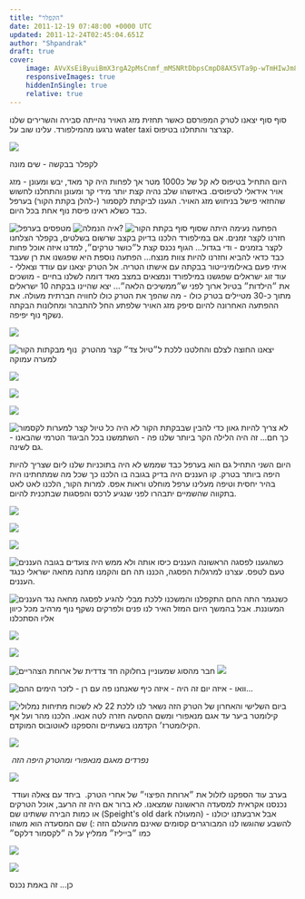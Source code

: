```yaml
---
title: "הקפלר"
date: 2011-12-19 07:48:00 +0000 UTC
updated: 2011-12-24T02:45:04.651Z
author: "Shpandrak"
draft: true
cover:
    image: AVvXsEiByuiBmX3rgA2pMsCnmf_mMSNRtDbpsCmpD8AX5VTa9p-wTmHIwJm8vMk3sp7a1qUK29HACdrdxW11hGfLZyV2VTYrxsvBATf-wUAKAfnisbfS9FBc5NC8cVU8v78vu5fSlndpEBOWJx4N.jpg
    responsiveImages: true
    hiddenInSingle: true
    relative: true
---
```


סוף סוף יצאנו לטרק המפורסם כאשר תחזית מזג האויר נהייתה סבירה והשרירים שלנו נרגעו מהמילפורד. עלינו שוב על water taxi קצרצר והתחלנו בטיפוס.

![](AVvXsEgjjDifYPlXkBW-5SvIBsQOYC46cg1ae_ZeJSOfhig_DalBtvbiVnULXIXSpm99CstqKLtM2G7HtGj0qGcHZmla4hey6tyQIi7X21rzIEpsp2Ex4I_bg9Xe_Ev1DGeX0lK-oz6oJf2fs9BT.jpg)

לקפלר בבקשה - שים מונה

היום התחיל בטיפוס לא קל של כ1000 מטר אך לפחות היה קר מאד, יבש ומעונן - מזג אויר אידאלי לטיפוסים. באיזשהו שלב נהיה קצת יותר מידי קר ומעונן והתחלנו לחשוש שהחזאי פישל בניחוש מזג האויר. הגענו לביקתת לקסמור (-להלן בקתת הקור) בערפל כבד כשלא ראינו פיסת נוף אחת בכל היום.

![](AVvXsEj2vBpouLdFJpSAnbDd2hMhrSzK5lXO3o_vt7u4xMEPY5EJCBYF0RpKMRP6ihIJV-wx-OGV6rMEO-iTXCXgDj2O_LlzEWTMREeuy9VMSI46lROzgljE_2T7-kDH4FcAyiGF01E7MPtN806L.jpg "מטפסים בערפל")
![](AVvXsEhUFlB6fy1W05lhY1DGBeqL3FhOcnb6yNeGfmueRwRBjoMczAKkBPSH08YMgWaHg4DOdCTO2PGhkyk4D7UibWpqO0CAxgQC0gh02x2t3uF6WduVxDhysFLepCz49sOvjhHEfkY6Z1Fke1I2.jpg "איה הנמלה?")
![](AVvXsEhnfPSK5E46IT3sWZe5PyEdjkeg-YKSodZSPB1tGwrsmttYizA3rtHwhi29zMQWPt7PtyqSq1YsNT8OavSs8rlQLDZz0DXgCqY10Ddx9s3ZFlWXCAN4AlrHTSdFi5oPdzvYcntpOQYDJeKi.jpg "בקתת הקור")
הפתעה נעימה היתה שסוף סוף חזרנו לקצר זמנים. אם במילפורד הלכנו בדיוק בקצב שרשום בשלטים, בקפלר הצלחנו לקצר בזמנים - ודי בגדול... הגוף נכנס קצת ל״כושר טרקים״, למדנו איזה אוכל פחות כבד כדאי להביא וחזרנו להיות צוות מנצח... הפתעה נוספת היא שפגשנו את רן שעבד איתי פעם באילומינייטור בבקתה עם אישתו הטריה. אל הטרק יצאנו עם עודד וצאללי - עוד זוג ישראלים שפגשנו במילפורד ונמצאים במצב מאד דומה לשלנו בחיים - מושכים את ״הילדות״ בטיול ארוך לפני ש״ממשיכים הלאה״... יצא שהיינו בבקתה 10 ישראלים מתוך כ-30 מטיילים בטרק כולו - מה שהפך את הטרק כולו לחוויה חברתית מעולה. את ההפתעה האחרונה להיום סיפק מזג האויר שלפתע החל להתבהר ומחלונות הבקתה נשקף נוף יפיפה.

![](AVvXsEgQ4PpbrUsGADfXbiIAGrsFSx4-Z4jbu3GnLh1I96qdgFqBV6N7uDyQodN2ylMWaKK9vWiNnTLAdKoIDxbSsSu8YvBjKhZDMuygtKhgnHMR3uxb3Mb_z_xEMHNmsPp68yG8ha2hLHaWIEh-.jpg)

![](AVvXsEhLO9vErNoULS7bAQw03ngbBvjilVVe50zmoJZWxp6KbiRPou_UZ4QFnCGLzuyYNkSAq0K4BHFvA8BTrcfbV-c6Zl7eD63aoXD1S7xn-zHSasBhQM5jGFwVkYjtZ6uxnQqsYJLnAVKwWicH.jpg "נוף מבקתות הקור")
 יצאנו החוצה לצלם והחלטנו ללכת ל״טיול צד״ קצר מהטרק למערה עמוקה

![](AVvXsEgkabs6gLP9l1i611389DfNnA9S1UlrDowAKYvXA8vFqKhDhkcUUDPBEcFmgXiqsQ4-vLDRXbBfVskPL61lJjefXbxNYEPQSHgT879cXW5Pg72s1SHfmkhPLq1rwjTOo08gvAv2FEgGxeAO.jpg)

![](AVvXsEgOVgpkxhyphenhyphenAU8eHOtfLdyvXG9gQNawPmzPbWa6U6N5jfN81exjLwIdZ4uhbK5vM-_OiOC3k8N70ESNLe_4zoyDBK8AsbiNo3BHvRiQ8zHodM2ZmbZ0dASWHYhvNcduK6aB8Sam-5zg8hYDm.jpg)

![](AVvXsEjURSys_ubkyjKeBzz5lFjIXQwwS5JMNWQQj5p7l2_P_UoYoImZkBflPYTiLrpJ8tUS_nKy67x6PBCB6BqhwWLbgzsMNpLJQ3oLw2xG2atddWhPEcpTofhDz-U31IKYXfUpQQ3o7oqE64l1.jpg)

![](AVvXsEhvQPFmiF1bt8dMSy_tnrFnClycqNzghQ-Fm0Ro7p7XhuWYJHLGmXl1jlBue84-RCLb-XArRIcFNa8nUwebzGq91m4mPbtcl-BmA-ytDO2lUjAtQbTYEn_2s3bUFPgjiTXgWz0Fd4z9AFfT.jpg "טיול קצר למערות לקסמור")
לא צריך להיות גאון כדי להבין שבבקתת הקור לא היה כל כך חם... זה היה הלילה הקר ביותר שלנו פה - השתמשנו בכל הביגוד הטרמי שהבאנו - גם לשינה.

היום השני התחיל גם הוא בערפל כבד שממש לא היה בתוכניות שלנו ליום שצריך להיות היפה ביותר בטרק. קו העננים היה בדיק בגובה בו הלכנו כך שכל מה שמתחתינו היה בהיר יחסית וטיפה מעלינו ערפל מוחלט וראות אפס. למרות הקור, הלכנו לאט לאט בתקווה שהשמיים יתבהרו לפני שנגיע לרכס והפסגות שבתכנית להיום.

![](AVvXsEjUUI6sYG0pI07TtVW8AGblqGqxK5TQkoToQ2MoE19aUgg17LIy3_QVoAFAoMfbKDtEV_6ffnIGcBJ0LCMVKg4edOEw9t55BBuikPp5k6UzdLHXPoRFFoS_CXxwrGDn4U_iuq-E89ODySVR.jpg)

![](AVvXsEiPyjp5iaI019p5_1ZJwXLUEo3CyUJsE0mOWm7GoHbvL2qPjHLHCAWpY1NoX-aSW5FjT-XUZBOwYD7ZQ1go-9xhBPuUBsayvZjWq94PCyayI_ucnBoW4Cp9lTRFJOYRTCSH30YsiyGwfU6z.jpg)

![](AVvXsEgAplwPFwqByexJRIusqCFADYm3VUi_vue9U3LjnC7gwwMI5i_VIPudf1omnze2OkdWXXg8u9VHJ_Sby5NzSzugx6b-tAlS7oMeVDZE0zlonDCQIsq-bLp-TqzpBjHINWDqa5pWIOVCpPSC.jpg)

![](AVvXsEhrBAl299jKXq2OnrItZqbvrrN5LJshX82I8kdZQU_ovAzPSagtaz9BF4qHnvUAVfuS9wT3gEaOLI9qE-IlR6zEUEIwHInbNrXNPrlRfo9xNZy1o83zw3tD8PlTfFsXEWltXtj0jiDB6PTr.jpg "צועדים בגובה העננים")
כשהגענו לפסגה הראשונה העננים כיסו אותה ולא ממש היה טעם לטפס. עצרנו למרגלות הפסגה, הכננו תה חם והקמנו מחנה מחאה ישראלי כנגד העננים.

![](AVvXsEjUXtshVGRTAOungsJE58EqrrKVTWPOhwye28V9B5KXvKmlSUkTwDI_y_6v0uZ1vgvNdEez8Q00m-9IwlFKUjfW0G3CfcamwZfUcp2GzfE-USXEgejQBoWzAwoEdePNFY-0pzwDw4AldQma.jpg "מחאה נגד העננים")
כשנגמר התה החם התקפלנו והמשכנו ללכת מבלי להגיע לפסגה המעוננת. אבל בהמשך היום המזל האיר לנו פנים ולפרקים נשקף נוף מרהיב מכל כיוון אליו הסתכלנו

![](AVvXsEiByuiBmX3rgA2pMsCnmf_mMSNRtDbpsCmpD8AX5VTa9p-wTmHIwJm8vMk3sp7a1qUK29HACdrdxW11hGfLZyV2VTYrxsvBATf-wUAKAfnisbfS9FBc5NC8cVU8v78vu5fSlndpEBOWJx4N.jpg)

![](AVvXsEjnoMqTipobqh95btZSK2esVJUEtKhiq6a6fGTg0bZh_Tuio2LVrnzbunhMjCzyEyoDOhZkyebrXt_VDYViAQvuRb8zAjS7omgNsbMuPMZPI24jW_YY19GC1C5JEivHGkKFDFQY6GD7v7B7.jpg)

![](AVvXsEgKpRRnB3cPrypgHjzFEj60r1ZJjcM7KBSXDPSqy2khPqj4Nq1dN2D8usJKRN4l1mjrlSO_c4I0fAbksA5zXi6NuWlU-_Wq4rXluNiKwEUt9lUa9T5iaHvTd2R60G7vXrPiG7sHLT_9UiU9.jpg "חבר מהסוג שמעוניין בחלוקה חד צדדית של ארוחת הצהריים")
![](AVvXsEia2Uzfm4X8Vtqb_EsCFjLqB4_J-sMbs8sakifqemZxDUYMMpyVLV2B8n4BdklhCQswo8kUQFtsf9N1s_BazXEGR3_Jldh-YpSc11LJWBu_BCLXlYqO3_qFap-mNlsFhdB3xteGeSemV_YX.jpg)

![](AVvXsEgV5R7ao_hMlqk7ae8RrPw6UQl0562O0_2XKd4XnBfu8Uub_PW33dp07r43HrIFwPwr8m8NVXD0lgEaSQ66xNAC6DV07ILtx6Qe-EVjjNe-4UD7zq-hyRUk6N0owDPYGKyuZfzkKR_XjikN.jpg "עם רן - לזכר הימים ההם")
וואו - איזה יום זה היה - איזה כיף שאנחנו פה...

![](AVvXsEi65NtZYbfDcRnXnh_CapfpoES4-4mSDGqY3V-KpdnsykztPgeBeojAJtrTv4ktVkEUaE-QbEJ7ZF_VUzsbiUDLaCnCFN6fzB9NieFSqjUu2XVNx7jHeQP99GYGCpnJl8_XrTaIzQFAHmXq.jpg "לא לשכוח מתיחות נמלולי")
ביום השלישי והאחרון של הטרק הזה נשאר לנו ללכת 22 קילומטר ביער עד אגם מנאפורי ומשם ההסעה חזרה לטה אנאו. הלכנו מהר ועל אף הקילומטרז׳ הקדמנו בשעתיים והספקנו לאוטובוס המוקדם.

![](AVvXsEiPC3oaS-YW0D4cd3PBBnhH00MNjH6SmfgUaTGs_PZrpklxnA_Nm2OBnYaNvdWQ3Q5_aloYNg2U3PkERZiwsDkyTg-KDbbB37zxPckpuaeoXZX8tyLEcJODwkMOj51AFqeU5DYd6KZd128T.jpg)

 *נפרדים מאגם מנאפורי ומהטרק היפה הזה*

![](AVvXsEhtzs0cAGM2-Xdt9SIMsoU7SGFCPqD9OiCWpKy_2GzGtLCF3FWPx7InaF_hNzZAlHsyB5GuUoCwRpqXQiGxv6Pl9V_T8I_QcIrqFpv0Yo861hCWIIGqf5ovvWt1Qlu66sTZkwqStKPvluNG.jpg)

 בערב עוד הספקנו לזלול את ״ארוחת הפיצוי״ של אחרי הטרק.  ביחד עם צאלה ועודד נכנסנו אקראית למסעדה הראשונה שמצאנו. לא ברור אם היה זה הרעב, אוכל הטרקים או כמות הבירה ששתינו שם (Speight's old dark המעולה) - אבל ארבעתנו יכולנו להשבע שהוגשו לנו המבורגרים קסומים שאינם מהעולם הזה :) שם המסעדה הוא משהו כמו ״בייליז״ ממליץ על ה ״לקסמור דלקס״

![](AVvXsEitgabbi4MI4vN_UZPCP0sPCpwP9keeqJC5ijB6rLKlislyGMojC-ImSEs9fOWQHYtKIEoAKwXlqjiNdVtqYXf-kTGuN8ccOP1RuIABC6iVlGhZfEeb_t59dcn6RJb2O6GM7yo3XsxcUFw8.jpg)

![](AVvXsEjPWNTwH-r-3JvlamfZzhsy_6woLL7432IANnpi3I_oblA0QLB73bpYFEfgnMz6GvJ5Uy62v0TK6LESgWFy1pTfQtLz2n_SPHqdD8SeKNWMnCxyCxK_MCU3svD9pS43O4bYV0IeqU-My2_Z.jpg)

כן... זה באמת נכנס
